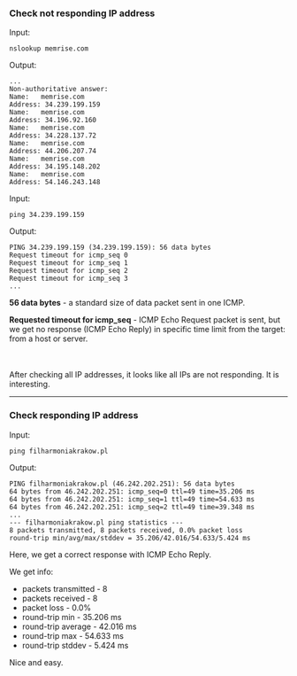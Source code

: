 ### Check not responding IP address 

Input:
```
nslookup memrise.com
```

Output:
```
...
Non-authoritative answer:
Name:   memrise.com
Address: 34.239.199.159
Name:   memrise.com
Address: 34.196.92.160
Name:   memrise.com
Address: 34.228.137.72
Name:   memrise.com
Address: 44.206.207.74
Name:   memrise.com
Address: 34.195.148.202
Name:   memrise.com
Address: 54.146.243.148
```

Input:
```
ping 34.239.199.159
```

Output:
```
PING 34.239.199.159 (34.239.199.159): 56 data bytes
Request timeout for icmp_seq 0
Request timeout for icmp_seq 1
Request timeout for icmp_seq 2
Request timeout for icmp_seq 3
...
```

**56 data bytes** - a standard size of data packet sent in one ICMP.

**Requested timeout for icmp_seq** - ICMP Echo Request packet is sent, but we get no response (ICMP Echo Reply) in specific time limit from the target: from a host or server.

<br></br>
After checking all IP addresses, it looks like all IPs are not responding. It is interesting.
___


### Check responding IP address


Input:
```
ping filharmoniakrakow.pl
```

Output:
```
PING filharmoniakrakow.pl (46.242.202.251): 56 data bytes
64 bytes from 46.242.202.251: icmp_seq=0 ttl=49 time=35.206 ms
64 bytes from 46.242.202.251: icmp_seq=1 ttl=49 time=54.633 ms
64 bytes from 46.242.202.251: icmp_seq=2 ttl=49 time=39.348 ms
...
--- filharmoniakrakow.pl ping statistics ---
8 packets transmitted, 8 packets received, 0.0% packet loss
round-trip min/avg/max/stddev = 35.206/42.016/54.633/5.424 ms
```

Here, we get a correct response with ICMP Echo Reply.

We get info:
- packets transmitted - 8
- packets received - 8
- packet loss - 0.0%
- round-trip min - 35.206 ms
- round-trip average - 42.016 ms
- round-trip max - 54.633 ms
- round-trip stddev - 5.424 ms

Nice and easy.